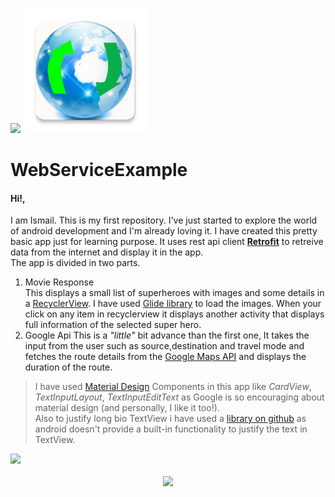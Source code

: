 ![](app/src/main/logo-web.png&s=120)
<img src="app/src/main/logo-web.png" width="200">
# WebServiceExample
#### **Hi!,**  
I am Ismail. This is my first repository. I've just started to explore the world of android development and I'm already loving it. I have created this pretty basic app just for learning purpose. It uses rest api client [**Retrofit**](http://square.github.io/retrofit/) to retreive data from the internet and display it in the app.  
The app is divided in two parts.  
1. Movie Response  
This displays a small list of superheroes with images and some details in a [RecyclerView](https://developer.android.com/guide/topics/ui/layout/recyclerview). I have used [Glide library](https://github.com/bumptech/glide) to load the images. When your click on any item in recyclerview it displays another activity that displays full information of the selected super hero.
2. Google Api
This is a _"little"_ bit advance than the first one, It takes the input from the user such as source,destination and travel mode and fetches the route details from the [Google Maps API](https://developers.google.com/maps/documentation/android-sdk/intro) and displays the duration of the route.  

>I have used [Material Design](https://material.io/develop/android/) Components in this app like _CardView_, _TextInputLayout_, _TextInputEditText_ as Google is so encouraging about material design (and personally, I like it too!).  
Also to justify long bio TextView i have used a [library on github](https://github.com/programingjd/justified) as android doesn't provide a built-in functionality to justify the text in TextView.

![](app_preview.gif&s=120)
<p align="center">
<img src="app_preview.gif" width="350" align="center"/>
</p>
